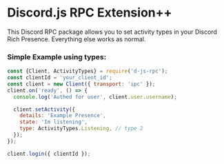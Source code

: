 # Discord.js RPC Extension++

This Discord RPC package allows you to set activity types in your Discord Rich Presence.
Everything else works as normal.

### __Simple__ Example using types:
```js
const {Client, ActivityTypes} = require('d-js-rpc');
const clientId = 'your_client_id';
const client = new Client({ transport: 'ipc' });
client.on('ready', () => {
  console.log('Authed for user', client.user.username);

  client.setActivity({
    details: 'Example Presence',
    state: 'Im listening',
    type: ActivityTypes.Listening, // type 2
  });
});

client.login({ clientId });
```
